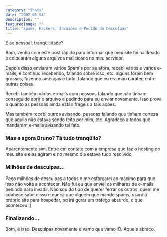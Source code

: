 ```yaml
---
category: "Shots"
date: "2007-05-04"
description: ""
featuredImage: ""
title: "Spams, Hackers, Invasões e Pedido de Desculpas"
---
```


E ae pessoal, tranqüilidade?

Bom, venho com este post rápido para informar que meu site foi hackeado e colocaram alguns arquivos maliciosos no meu servidor.

Depois disso enviaram vários Spam's por ae afora, recebi vários e vários e-mails, e continuo recebendo, falando sobre isso, etc. alguns foram bem grossos, fazendo ameaças e tudo, falando que eu era mau caráter, entre outras coisas.

Recebi também vários e-mails com pessoas falando que não tinham conseguido abrir o arquivo e pedindo para eu enviar novamente. Isso prova o quanto as pessoas ainda estão frágeis a tais ações.

Mas também recebi outros avisando, pessoas falando que tinham certeza que aquilo não estava sendo feito por mim, etc. Agradeço a todos que mandaram e-mails avisando tal fato.

### Mas e agora Bruno? Tá tudo tranqüilo?

Aparentemente sim. Entre em contato com a empresa que faz o hosting do meu site e eles agiram e no mesmo dia estava tudo resolvido.

### Milhões de desculpas...

Peço milhões de desculpas a todos e me esforçarei ao máximo para que isso não volte a acontecer. Não fui eu que enviei os milhares de e-mails pedindo para invadir. Não sou do tipo de querer ferrar os outros, quem me conhece sabe disso e nunca que alguém que mande spams, usará o próprio site para hospedar, pq irá gerar um tráfego absurdo, o que aconteceu ;)

### Finalizando...

Bom, é isso. Desculpas novamente e vamo que vamo :D. Aquele abraço.
